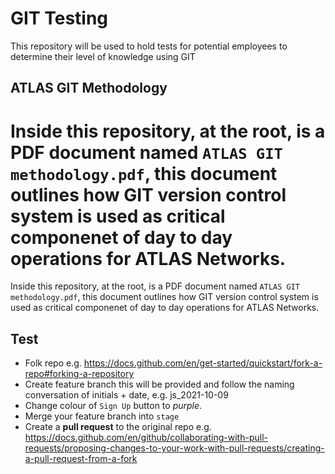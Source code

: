 # GIT Testing

This repository will be used to hold tests for potential employees to determine their level of knowledge using GIT

## ATLAS GIT Methodology


Inside this repository, at the root, is a PDF document named `ATLAS GIT methodology.pdf`, this document outlines how GIT version control system is used as critical componenet of day to day operations for ATLAS Networks.
=======
Inside this repository, at the root, is a PDF document named `ATLAS GIT methodology.pdf`, this document outlines how GIT version control system is used as critical componenet of day to day operations for ATLAS Networks.

## Test

- Folk repo e.g. https://docs.github.com/en/get-started/quickstart/fork-a-repo#forking-a-repository
- Create feature branch this will be provided and follow the naming conversation of initials + date, e.g. js_2021-10-09
- Change colour of `Sign Up` button to _purple_.
- Merge your feature branch into `stage`
- Create a **pull request** to the original repo e.g. https://docs.github.com/en/github/collaborating-with-pull-requests/proposing-changes-to-your-work-with-pull-requests/creating-a-pull-request-from-a-fork


